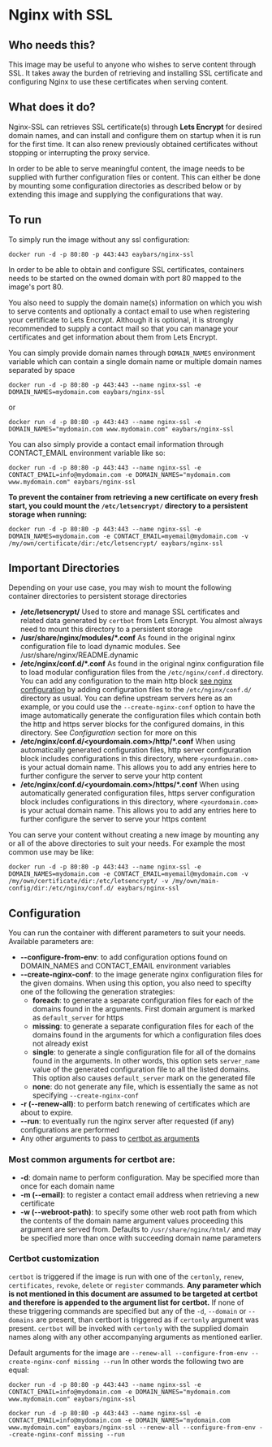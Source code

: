 # Nginx with SSL
## Who needs this?
This image may be useful to anyone who wishes to serve content through SSL. It takes away the burden of retrieving and installing SSL certificate and configuring Nginx to use these certificates when serving content. 

## What does it do?
Nginx-SSL can retrieves SSL certificate(s) through **Lets Encrypt** for desired domain names, and can install and configure them on startup when it is run for the first time. It can also renew previously obtained certificates without stopping or interrupting the proxy service. 

In order to be able to serve meaningful content, the image needs to be supplied with further configuration files or content. This can either be done by mounting some configuration directories as described below or by extending this image and supplying the configurations that way.

## To run
To simply run the image without any ssl configuration:
```
docker run -d -p 80:80 -p 443:443 eaybars/nginx-ssl
```

In order to be able to obtain and configure SSL certificates, containers needs to be started on the owned domain with port 80 mapped to the image's port 80. 

You also need to supply the domain name(s) information on which you wish to serve contents and optionally a contact email to use when registering your certificate to Lets Encrypt. Although it is optional, it is strongly recommended to supply a contact mail so that you can manage your certificates and get information about them from Lets Encrypt.

You can simply provide domain names through `DOMAIN_NAMES` environment variable which can contain a single domain name or multiple domain names separated by space
```
docker run -d -p 80:80 -p 443:443 --name nginx-ssl -e DOMAIN_NAMES=mydomain.com eaybars/nginx-ssl
```
or
```
docker run -d -p 80:80 -p 443:443 --name nginx-ssl -e DOMAIN_NAMES="mydomain.com www.mydomain.com" eaybars/nginx-ssl
```
You can also simply provide a contact email information through CONTACT_EMAIL environment variable like so:

```
docker run -d -p 80:80 -p 443:443 --name nginx-ssl -e CONTACT_EMAIL=info@mydomain.com -e DOMAIN_NAMES="mydomain.com www.mydomain.com" eaybars/nginx-ssl 
```

**To prevent the container from retrieving a new certificate on every fresh start, you could mount the `/etc/letsencrypt/` directory to a persistent storage when running:**
```
docker run -d -p 80:80 -p 443:443 --name nginx-ssl -e DOMAIN_NAMES=mydomain.com -e CONTACT_EMAIL=myemail@mydomain.com -v /my/own/certificate/dir:/etc/letsencrypt/ eaybars/nginx-ssl
```

## Important Directories
Depending on your use case, you may wish to mount the following container directories to persistent storage directories
* **/etc/letsencrypt/** Used to store and manage SSL certificates and related data generated by `certbot` from Lets Encrypt. You almost always need to mount this directory to a persistent storage
* **/usr/share/nginx/modules/\*.conf** As found in the original nginx configuration file to load dynamic modules. See /usr/share/nginx/README.dynamic 
* **/etc/nginx/conf.d/\*.conf** As found in the original nginx configuration file to load modular configuration files from the `/etc/nginx/conf.d` directory. You can add any configuration to the main http block [see nginx configuration](http://nginx.org/en/docs/beginners_guide.html) by adding configuration files to the `/etc/nginx/conf.d/` directory as usual. You can define upstream servers here as an example, or you could use the `--create-nginx-conf` option to have the image automatically generate the configuration files which contain both the http and https server blocks for the configured domains, in this directory. See *Configuration* section for more on this
* **/etc/nginx/conf.d/<yourdomain.com>/http/\*.conf** When using automatically generated configuration files, http server configuration block includes configurations in this directory, where `<yourdomain.com>` is your actual domain name. This allows you to add any entries here to further configure the server to serve your http content
* **/etc/nginx/conf.d/<yourdomain.com>/https/\*.conf** When using automatically generated configuration files, https server configuration block includes configurations in this directory, where `<yourdomain.com>` is your actual domain name. This allows you to add any entries here to further configure the server to serve your https content

You can serve your content without creating a new image by mounting any or all of the above directories to suit your needs. For example the most common use may be like:
```
docker run -d -p 80:80 -p 443:443 --name nginx-ssl -e DOMAIN_NAMES=mydomain.com -e CONTACT_EMAIL=myemail@mydomain.com -v /my/own/certificate/dir:/etc/letsencrypt/ -v /my/own/main-config/dir:/etc/nginx/conf.d/ eaybars/nginx-ssl
```

## Configuration
You can run the container with different parameters to suit your needs. Available parameters are:
* **--configure-from-env**: to add configuration options found on DOMAIN_NAMES and CONTACT_EMAIL environment variables
* **--create-nginx-conf**: to the image generate nginx configuration files for the given domains. When using this option, you also need to specifty one of the following the generation strategies: 
    * **foreach**: to generate a separate configuration files for each of the domains found in the arguments. First domain argument is marked as `default_server` for https
    * **missing**: to generate a separate configuration files for each of the domains found in the arguments for which a configuration files does not already exist
    * **single**: to generate a single configuration file for all of the domains found in the arguments. In other words, this option sets `server_name` value of the generated configuration file to all the listed domains. This option also causes `default_server` mark on the generated file
    * **none**: do not generate any file, which is essentially the same as not specifying `--create-nginx-conf` 
* **-r (--renew-all)**: to perform batch renewing of certificates which are about to expire.
* **--run**: to eventually run the nginx server after requested (if any) configurations are performed
* Any other arguments to pass to [certbot as arguments](https://certbot.eff.org/docs/using.html#certbot-command-line-options)

### Most common arguments for certbot are:
* **-d**: domain name to perform configuration. May be specified more than once for each domain name
* **-m (--email)**: to register a contact email address when retrieving a new certificate
* **-w (--webroot-path)**: to specify some other web root path from which the contents of the domain name argument values proceeding this argument are served from. Defaults to `/usr/share/nginx/html/` and may be specified more than once with succeeding domain name parameters

### Certbot customization
`certbot` is triggered if the image is run with one of the `certonly`, `renew`, `certificates`, `revoke`, `delete` or `register` commands. **Any parameter which is not mentioned in this document are assumed to be targeted at certbot and therefore is appended to the argument list for certbot.** If none of these triggering commands are specified but any of the `-d`, `--domain` or `--domains` are present, than certbort is triggered as if `certonly` argument was present. `certbot` will be invoked with `certonly` with the supplied domain names along with any other accompanying arguments as mentioned earlier. 

Default arguments for the image are `--renew-all --configure-from-env --create-nginx-conf missing --run` In other words the following two are equal:
```
docker run -d -p 80:80 -p 443:443 --name nginx-ssl -e CONTACT_EMAIL=info@mydomain.com -e DOMAIN_NAMES="mydomain.com www.mydomain.com" eaybars/nginx-ssl 
```
```
docker run -d -p 80:80 -p 443:443 --name nginx-ssl -e CONTACT_EMAIL=info@mydomain.com -e DOMAIN_NAMES="mydomain.com www.mydomain.com" eaybars/nginx-ssl --renew-all --configure-from-env --create-nginx-conf missing --run
```
